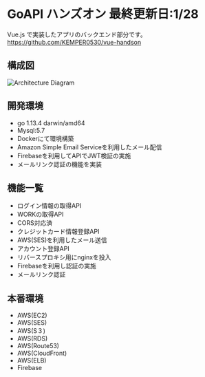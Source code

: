 # GoAPI ハンズオン 最終更新日:1/28

Vue.js で実装したアプリのバックエンド部分です。<br>
<https://github.com/KEMPER0530/vue-handson>

## 構成図
![Architecture Diagram](https://d3p7ybpyhwl4ka.cloudfront.net/static/img/aws-Diagram.svg)

## 開発環境
- go 1.13.4 darwin/amd64
- Mysql:5.7
- Dockerにて環境構築
- Amazon Simple Email Serviceを利用したメール配信
- Firebaseを利用してAPIでJWT検証の実施
- メールリンク認証の機能を実装

## 機能一覧
- ログイン情報の取得API
- WORKの取得API
- CORS対応済
- クレジットカード情報登録API
- AWS(SES)を利用したメール送信
- アカウント登録API
- リバースプロキシ用にnginxを投入
- Firebaseを利用し認証の実施
- メールリンク認証

## 本番環境
- AWS(EC2)
- AWS(SES)
- AWS(S３)
- AWS(RDS)
- AWS(Route53)
- AWS(CloudFront)
- AWS(ELB)
- Firebase

